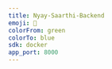 ```yaml
---
title: Nyay-Saarthi-Backend
emoji: 🚀
colorFrom: green
colorTo: blue
sdk: docker
app_port: 8000
---
```

